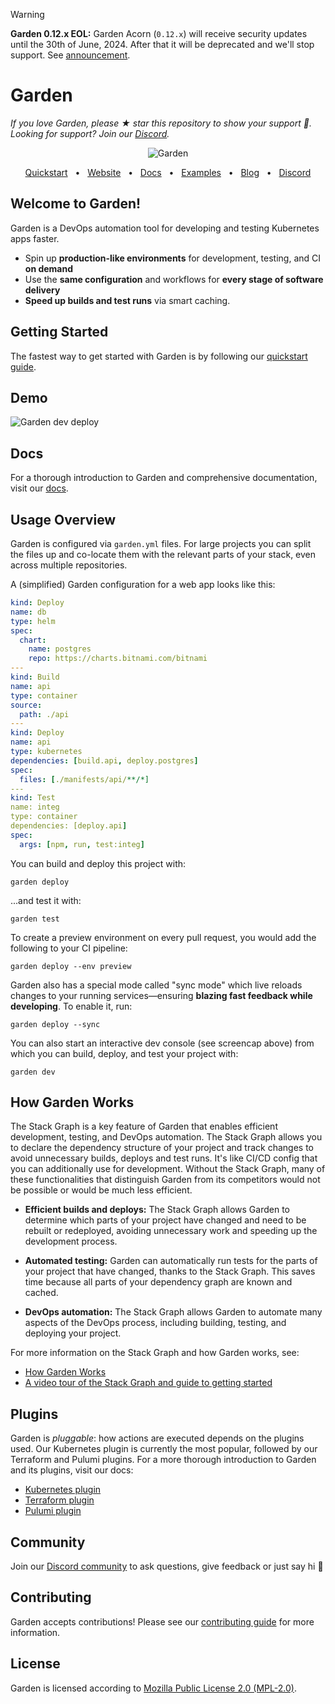 > [!WARNING]  
> **Garden 0.12.x EOL:** Garden Acorn (`0.12.x`) will receive security updates until the 30th of June, 2024. After that it will be deprecated and we'll stop support. See [announcement](https://github.com/garden-io/garden/issues/6119).

# Garden

_If you love Garden, please ★ star this repository to show your support :green_heart:. Looking for support? Join our [Discord](https://go.garden.io/discord)._

<p align="center">
  <picture>
    <source media="(prefers-color-scheme: dark)" srcset="https://github-production-user-asset-6210df.s3.amazonaws.com/658727/272340510-34957be5-7318-4473-8141-2751ca571c4f.png">
    <source media="(prefers-color-scheme: light)" srcset="https://github-production-user-asset-6210df.s3.amazonaws.com/658727/272340472-ad8d7a46-ef85-47ea-9129-d815206ed2f6.png">
    <img alt="Garden" src="https://github-production-user-asset-6210df.s3.amazonaws.com/658727/272340472-ad8d7a46-ef85-47ea-9129-d815206ed2f6.png">
  </picture>
</p>
<div align="center">
  <a href="https://docs.garden.io/getting-started/quickstart/?utm_source=github">Quickstart</a>
  <span>&nbsp;&nbsp;•&nbsp;&nbsp;</span>
  <a href="https://garden.io/?utm_source=github">Website</a>
  <span>&nbsp;&nbsp;•&nbsp;&nbsp;</span>
  <a href="https://docs.garden.io/?utm_source=github">Docs</a>
  <span>&nbsp;&nbsp;•&nbsp;&nbsp;</span>
  <a href="https://github.com/garden-io/garden/tree/0.13.39/examples">Examples</a>
  <span>&nbsp;&nbsp;•&nbsp;&nbsp;</span>
  <a href="https://garden.io/blog/?utm_source=github">Blog</a>
  <span>&nbsp;&nbsp;•&nbsp;&nbsp;</span>
  <a href="https://go.garden.io/discord">Discord</a>
</div>

## Welcome to Garden!

Garden is a DevOps automation tool for developing and testing Kubernetes apps faster.

- Spin up **production-like environments** for development, testing, and CI **on demand**
- Use the **same configuration** and workflows for **every stage of software delivery**
- **Speed up builds and test runs** via smart caching.

## Getting Started

The fastest way to get started with Garden is by following our [quickstart guide](https://docs.garden.io/getting-started/quickstart).

## Demo

![Garden dev deploy](https://raw.githubusercontent.com/ShankyJS/garden-quickstart-content/d8095ad1a8615edf49e721b8afcd901f3056e127/dev-mode.gif)

## Docs

For a thorough introduction to Garden and comprehensive documentation, visit our [docs](https://docs.garden.io).

## Usage Overview

Garden is configured via `garden.yml` files. For large projects you can split the files up and co-locate them with the relevant parts of your stack, even across multiple repositories.

A (simplified) Garden configuration for a web app looks like this:

```yaml
kind: Deploy
name: db
type: helm
spec:
  chart:
    name: postgres
    repo: https://charts.bitnami.com/bitnami
---
kind: Build
name: api
type: container
source:
  path: ./api
---
kind: Deploy
name: api
type: kubernetes
dependencies: [build.api, deploy.postgres]
spec:
  files: [./manifests/api/**/*]
---
kind: Test
name: integ
type: container
dependencies: [deploy.api]
spec:
  args: [npm, run, test:integ]
```

You can build and deploy this project with:

```console
garden deploy
```

...and test it with:

```console
garden test
```

To create a preview environment on every pull request, you would add the following to your CI pipeline:

```console
garden deploy --env preview
```

Garden also has a special mode called "sync mode" which live reloads changes to your running services—ensuring **blazing fast feedback while developing**. To enable it, run:

```console
garden deploy --sync
```

You can also start an interactive dev console (see screencap above) from which you can build, deploy, and test your project with:

```console
garden dev
```

## How Garden Works

The Stack Graph is a key feature of Garden that enables efficient development, testing, and DevOps automation. The Stack Graph allows you to declare the dependency structure of your project and track changes to avoid unnecessary builds, deploys and test runs. It's like CI/CD config that you can additionally use for development. Without the Stack Graph, many of these functionalities that distinguish Garden from its competitors would not be possible or would be much less efficient.

- **Efficient builds and deploys:** The Stack Graph allows Garden to determine which parts of your project have changed and need to be rebuilt or redeployed, avoiding unnecessary work and speeding up the development process.

- **Automated testing:** Garden can automatically run tests for the parts of your project that have changed, thanks to the Stack Graph. This saves time because all parts of your dependency graph are known and cached.

- **DevOps automation:** The Stack Graph allows Garden to automate many aspects of the DevOps process, including building, testing, and deploying your project.

For more information on the Stack Graph and how Garden works, see:

- [How Garden Works](https://docs.garden.io/overview/how-garden-works)
- [A video tour of the Stack Graph and guide to getting started](https://www.youtube.com/watch?app=desktop&v=3gMJWGV0WE8)

## Plugins

Garden is _pluggable_: how actions are executed depends on the plugins used. Our Kubernetes plugin is currently the most popular, followed by our Terraform and Pulumi plugins. For a more thorough introduction to Garden and its plugins, visit our docs:

- [Kubernetes plugin](https://docs.garden.io/guides/remote-kubernetes)
- [Terraform plugin](https://docs.garden.io/terraform-plugin/about)
- [Pulumi plugin](https://docs.garden.io/pulumi-plugin/about)

## Community

Join our [Discord community](https://go.garden.io/discord) to ask questions, give feedback or just say hi 🙂

## Contributing

Garden accepts contributions! Please see our [contributing guide](CONTRIBUTING.md) for more information.

## License

Garden is licensed according to [Mozilla Public License 2.0 (MPL-2.0)](https://github.com/garden-io/garden/blob/main/LICENSE.md).
